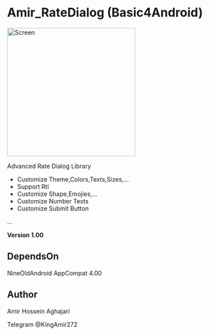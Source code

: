 # Amir_RateDialog (Basic4Android)
<img src="https://github.com/Aghajari/Amir_RateDialog/blob/master/animation.gif" width=300 title="Screen">

Advanced Rate Dialog Library

- Customize Theme,Colors,Texts,Sizes,...
- Support Rtl
- Customize Shape,Emojies,...
- Customize Number Texts
- Customize Submit Button

...

**Version 1.00**

## DependsOn
NineOldAndroid
AppCompat 4.00

## Author
Amir Hossein Aghajari

Telegram @KingAmir272
